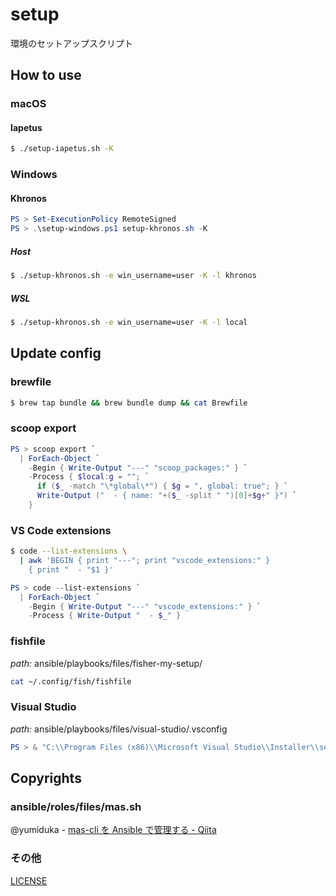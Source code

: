# setup

環境のセットアップスクリプト

## How to use

### macOS

#### Iapetus

```sh
$ ./setup-iapetus.sh -K
```

### Windows

#### Khronos

```ps1
PS > Set-ExecutionPolicy RemoteSigned
PS > .\setup-windows.ps1 setup-khronos.sh -K
```

##### Host

```sh
$ ./setup-khronos.sh -e win_username=user -K -l khronos
```

##### WSL

```sh
$ ./setup-khronos.sh -e win_username=user -K -l local
```

## Update config

### brewfile

```sh
$ brew tap bundle && brew bundle dump && cat Brewfile
```

### scoop export

```ps1
PS > scoop export `
  | ForEach-Object `
    -Begin { Write-Output "---" "scoop_packages:" } `
    -Process { $local:g = ""; `
      if ($_ -match "\*global\*") { $g = ", global: true"; } `
      Write-Output ("  - { name: "+($_ -split " ")[0]+$g+" }") `
    }
```

### VS Code extensions

```sh
$ code --list-extensions \
  | awk 'BEGIN { print "---"; print "vscode_extensions:" }
    { print "  - "$1 }'
```

```ps1
PS > code --list-extensions `
  | ForEach-Object `
    -Begin { Write-Output "---" "vscode_extensions:" } `
    -Process { Write-Output "  - $_" }
```

### fishfile

_path:_ ansible/playbooks/files/fisher-my-setup/

```sh
cat ~/.config/fish/fishfile
```

### Visual Studio

_path:_ ansible/playbooks/files/visual-studio/.vsconfig

```ps1
PS > & "C:\\Program Files (x86)\\Microsoft Visual Studio\\Installer\\setup.exe" export -p --channelId VisualStudio.17.Preview --productId Microsoft.VisualStudio.Product.Community --config .vsconfig
```

## Copyrights

### ansible/roles/files/mas.sh

@yumiduka - [mas-cli を Ansible で管理する - Qiita](https://qiita.com/yumiduka/items/9c095b9f98be96b8763c)

### その他

[LICENSE](./LICENSE)
